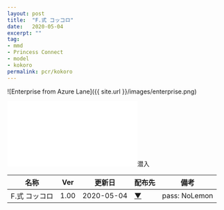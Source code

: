 ```yaml
---
layout: post
title:  "F.式 コッコロ"
date:   2020-05-04
excerpt: ""
tag:
- mmd
- Princess Connect
- model
- kokoro
permalink: pcr/kokoro
---
```


![Enterprise from Azure Lane]({{ site.url }}/images/enterprise.png)
<iframe src="//player.bilibili.com/player.html?aid=370624180&bvid=BV1iZ4y1s79t&cid=186712161&page=1" scrolling="no" border="0" frameborder="no" framespacing="0" allowfullscreen="true"> </iframe>潜入

| 名称 | Ver | 更新日 | 配布先 | 備考 |
|---|---|---|---|---|
| F.式 コッコロ | 1.00 | 2020-05-04 | [▼](https://) | pass: NoLemon |
